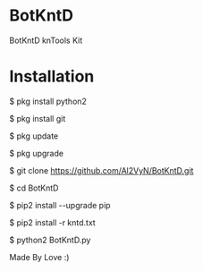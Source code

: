 # BotKntD
BotKntD knTools Kit
# Installation
$ pkg install python2

$ pkg install git

$ pkg update

$ pkg upgrade

$ git clone https://github.com/Al2VyN/BotKntD.git

$ cd BotKntD

$ pip2 install --upgrade pip

$ pip2 install -r kntd.txt

$ python2 BotKntD.py

Made By Love :)
